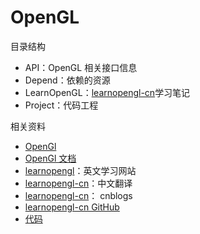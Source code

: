 # OpenGL

目录结构

* API：OpenGL 相关接口信息
* Depend：依赖的资源
* LearnOpenGL：[learnopengl-cn](https://learnopengl-cn.github.io/)学习笔记
* Project：代码工程



相关资料

* [OpenGl](https://www.opengl.org/)
* [OpenGl 文档](https://www.khronos.org/registry/OpenGL-Refpages/gl4/)
* [learnopengl](https://learnopengl.com/)：英文学习网站
* [learnopengl-cn](https://learnopengl-cn.github.io/)：中文翻译
* [learnopengl-cn](https://www.cnblogs.com/zhxmdefj/category/1502112.html)： cnblogs
* [learnopengl-cn GitHub](https://github.com/LearnOpenGL-CN/LearnOpenGL-CN)
* [代码](https://github.com/JoeyDeVries/LearnOpenGL)


